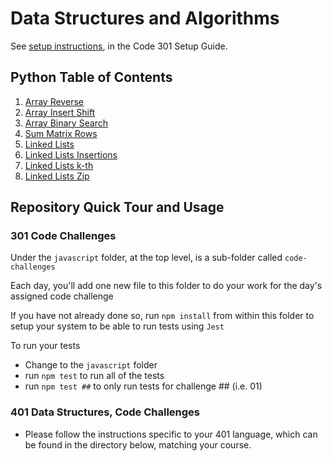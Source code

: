 # Data Structures and Algorithms

See [setup instructions](https://codefellows.github.io/setup-guide/code-301/2-code-challenges), in the Code 301 Setup Guide.

## Python Table of Contents

1. [Array Reverse](/python/docs/array_reverse/README.md)
1. [Array Insert Shift](/python/docs/array_insert_shift/README.md)
1. [Array Binary Search](/python/docs/array_binary_search/README.md)
1. [Sum Matrix Rows](/python/docs/sum_matrix_rows/README.md)
1. [Linked Lists](/python/data_structures/linked_list.py)
1. [Linked Lists Insertions](/python/docs/linked_list_insertions/README.md)
1. [Linked Lists k-th](/python/docs/linked_list_kth/README.md)
1. [Linked Lists Zip](/python/docs/linked_list_zip/README.md)

## Repository Quick Tour and Usage

### 301 Code Challenges

Under the `javascript` folder, at the top level, is a sub-folder called `code-challenges`

Each day, you'll add one new file to this folder to do your work for the day's assigned code challenge

If you have not already done so, run `npm install` from within this folder to setup your system to be able to run tests using `Jest`

To run your tests

- Change to the `javascript` folder
- run `npm test` to run all of the tests
- run `npm test ##` to only run tests for challenge ## (i.e. 01)

### 401 Data Structures, Code Challenges

- Please follow the instructions specific to your 401 language, which can be found in the directory below, matching your course.
